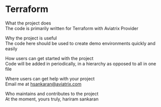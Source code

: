 # Terraform

What the project does   
The code is primarily written for Terraform with Aviatrix Provider

Why the project is useful   
The code here should be used to create demo environments quickly and easily

How users can get started with the project   
Code will be added in periodically, in a hierarchy as opposed to all in one file   

Where users can get help with your project   
Email me at hsankaran@aviatrix.com 

Who maintains and contributes to the project   
At the moment, yours truly, hariram sankaran 
    
